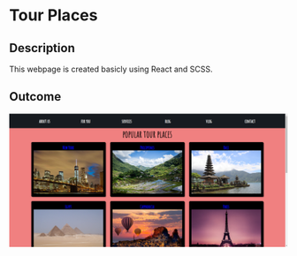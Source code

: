 # Tour Places 

## Description
This webpage is created basicly using React and SCSS.

## Outcome 
![Overview](./images/overview.png)
